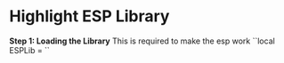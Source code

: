 <h1>Highlight ESP Library</h1>
<b>Step 1: Loading the Library</b>
This is required to make the esp work
``local ESPLib = ``
